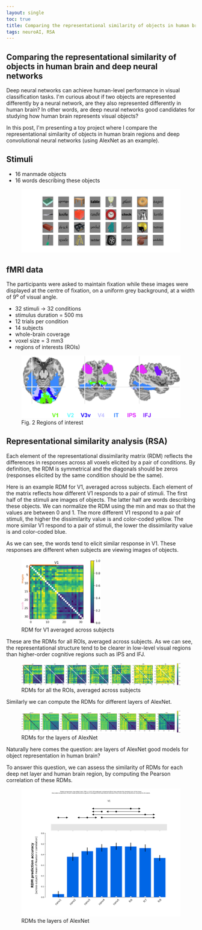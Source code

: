 ```yaml
---
layout: single
toc: true
title: Comparing the representational similarity of objects in human brain and deep neural networks 
tags: neuroAI, RSA 
---
```

## Comparing the representational similarity of objects in human brain and deep neural networks

Deep neural networks can achieve human-level performance in visual classification tasks. I'm curious about if two objects are represented differently by a neural network, are they also represented differently in human brain? In other words, are deep neural networks good candidates for studying how human brain represents visual objects? 

In this post, I'm presenting a toy project where I compare the representational similarity of objects in human brain regions and deep convolutional neural networks (using AlexNet as an example).  

## Stimuli 

* 16 manmade objects 
* 16 words describing these objects 

<figure>
<!-- <img src="/projects/deepnets_RSA/stimuli.jpg" width="1000" class="center"> -->

<img src="/projects/deepnets_RSA/stimuli.jpg" class="center">

</figure>


## fMRI data 

The participants were asked to maintain fixation while these images were displayed at the centre of fixation, on a uniform grey background, at a width of 9⁰ of visual angle. 

* 32 stimuli -> 32 conditions
* stimulus duration = 500 ms
* 12 trials per condition
* 14 subjects
* whole-brain coverage
* voxel size = 3 mm3	
* regions of interests (ROIs)

<figure>

<img src="/projects/deepnets_RSA/ROIs.png" class="center">
<figcaption>Fig. 2 Regions of interest</figcaption>

</figure>

## Representational similarity analysis (RSA)

Each element of the representational dissimilarity matrix (RDM) reflects the differences in responses across all voxels elicited by a pair of conditions. By definition, the RDM is symmetrical and the diagonals should be zeros (responses elicited by the same condition should be the same). 

Here is an example RDM for V1, averaged across subjects. Each element of the matrix reflects how different V1 responds to a pair of stimuli. The first half of the stimuli are images of objects. The latter half are words describing these objects. We can normalize the RDM using the min and max so that the values are between 0 and 1. The more different V1 respond to a pair of stimuli, the higher the dissimilarity value is and color-coded yellow. The more similar V1 respond to a pair of stimuli, the lower the dissimilarity value is and color-coded blue. 

As we can see, the words tend to elicit similar response in V1. These responses are different when subjects are viewing images of objects. 

<figure>

<img src="/projects/deepnets_RSA/RDMs_V1.jpg" class="center" width="50%">
<figcaption>RDM for V1 averaged across subjects</figcaption>

</figure>

These are the RDMs for all ROIs, averaged across subjects. As we can see, the representational structure tend to be clearer in low-level visual regions than higher-order cognitive regions such as IPS and IFJ.  

<figure>

<img src="/projects/deepnets_RSA/RDMs_brain.jpg" class="center">
<figcaption>RDMs for all the ROIs, averaged across subjects</figcaption>

</figure>


Similarly we can compute the RDMs for different layers of AlexNet. 


<figure>

<img src="/projects/deepnets_RSA/RDMs_models.jpg" class="center">
<figcaption>RDMs for the layers of AlexNet</figcaption>

</figure>

Naturally here comes the question: are layers of AlexNet good models for object representation in human brain?  

To answer this question, we can assess the similarity of RDMs for each deep net layer and human brain region, by computing the Pearson correlation of these RDMs. 


<figure>

<img src="/projects/deepnets_RSA/inference_V1.jpg" class="center">
<figcaption>RDMs the layers of AlexNet</figcaption>

</figure>


